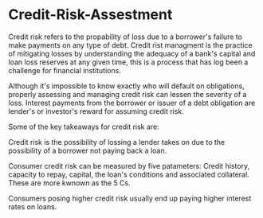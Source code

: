 # Credit-Risk-Assestment

Credit risk refers to the propability of loss due to a borrower's failure to make payments on any type of debt. Credit rist managment is the practice of mitigating losses by understanding the adequacy of a bank's capital and loan loss reserves at any given time, this is a process that has log been a challenge for financial institutions.

Although it's impossible to know exactly who will default on obligations, properly assessing and managing credit risk can lessen the severity of a loss. Interest payments from the borrower or issuer of a debt obligation are lender's or investor's reward for assuming credit risk.

Some of the key takeaways for credit risk are:

Credit risk is the possibility of lossing a lender takes on due to the possibility of a borrower not paying back a loan.

Consumer credit risk can be measured by five patameters: Credit history, capacity to repay, capital, the loan's conditions and associated collateral. These are more kwnown as the 5 Cs.

Consumers posing higher credit risk usually end up paying higher interest rates on loans.
